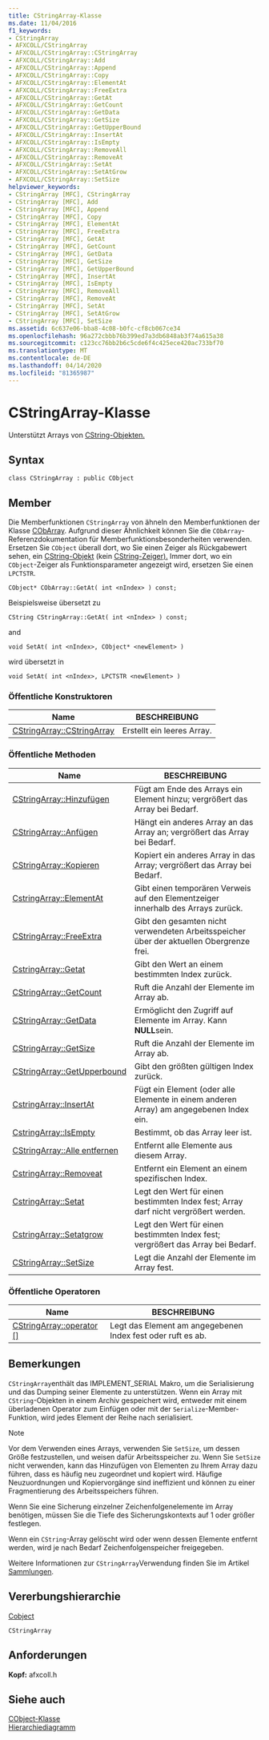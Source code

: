 ```yaml
---
title: CStringArray-Klasse
ms.date: 11/04/2016
f1_keywords:
- CStringArray
- AFXCOLL/CStringArray
- AFXCOLL/CStringArray::CStringArray
- AFXCOLL/CStringArray::Add
- AFXCOLL/CStringArray::Append
- AFXCOLL/CStringArray::Copy
- AFXCOLL/CStringArray::ElementAt
- AFXCOLL/CStringArray::FreeExtra
- AFXCOLL/CStringArray::GetAt
- AFXCOLL/CStringArray::GetCount
- AFXCOLL/CStringArray::GetData
- AFXCOLL/CStringArray::GetSize
- AFXCOLL/CStringArray::GetUpperBound
- AFXCOLL/CStringArray::InsertAt
- AFXCOLL/CStringArray::IsEmpty
- AFXCOLL/CStringArray::RemoveAll
- AFXCOLL/CStringArray::RemoveAt
- AFXCOLL/CStringArray::SetAt
- AFXCOLL/CStringArray::SetAtGrow
- AFXCOLL/CStringArray::SetSize
helpviewer_keywords:
- CStringArray [MFC], CStringArray
- CStringArray [MFC], Add
- CStringArray [MFC], Append
- CStringArray [MFC], Copy
- CStringArray [MFC], ElementAt
- CStringArray [MFC], FreeExtra
- CStringArray [MFC], GetAt
- CStringArray [MFC], GetCount
- CStringArray [MFC], GetData
- CStringArray [MFC], GetSize
- CStringArray [MFC], GetUpperBound
- CStringArray [MFC], InsertAt
- CStringArray [MFC], IsEmpty
- CStringArray [MFC], RemoveAll
- CStringArray [MFC], RemoveAt
- CStringArray [MFC], SetAt
- CStringArray [MFC], SetAtGrow
- CStringArray [MFC], SetSize
ms.assetid: 6c637e06-bba8-4c08-b0fc-cf8cb067ce34
ms.openlocfilehash: 96a272cbbb76b399ed7a3db6848ab3f74a615a38
ms.sourcegitcommit: c123cc76bb2b6c5cde6f4c425ece420ac733bf70
ms.translationtype: MT
ms.contentlocale: de-DE
ms.lasthandoff: 04/14/2020
ms.locfileid: "81365987"
---
```

# <a name="cstringarray-class"></a>CStringArray-Klasse

Unterstützt Arrays von [CString-Objekten.](../../atl-mfc-shared/using-cstring.md)

## <a name="syntax"></a>Syntax

```
class CStringArray : public CObject
```

## <a name="members"></a>Member

Die Memberfunktionen `CStringArray` von ähneln den Memberfunktionen der Klasse [CObArray](../../mfc/reference/cobarray-class.md). Aufgrund dieser Ähnlichkeit können Sie die `CObArray`-Referenzdokumentation für Memberfunktionsbesonderheiten verwenden. Ersetzen Sie `CObject` überall dort, wo Sie einen Zeiger als Rückgabewert sehen, ein [CString-Objekt](../../atl-mfc-shared/using-cstring.md) (kein [CString-Zeiger).](../../atl-mfc-shared/using-cstring.md) Immer dort, wo ein `CObject`-Zeiger als Funktionsparameter angezeigt wird, ersetzen Sie einen `LPCTSTR`.

`CObject* CObArray::GetAt( int <nIndex> ) const;`

Beispielsweise übersetzt zu

`CString CStringArray::GetAt( int <nIndex> ) const;`

and

`void SetAt( int <nIndex>, CObject* <newElement> )`

wird übersetzt in

`void SetAt( int <nIndex>, LPCTSTR <newElement> )`

### <a name="public-constructors"></a>Öffentliche Konstruktoren

|Name|BESCHREIBUNG|
|----------|-----------------|
|[CStringArray::CStringArray](../../mfc/reference/cobarray-class.md#cobarray)|Erstellt ein leeres Array.|

### <a name="public-methods"></a>Öffentliche Methoden

|Name|BESCHREIBUNG|
|----------|-----------------|
|[CStringArray::Hinzufügen](../../mfc/reference/cobarray-class.md#add)|Fügt am Ende des Arrays ein Element hinzu; vergrößert das Array bei Bedarf.|
|[CStringArray::Anfügen](../../mfc/reference/cobarray-class.md#append)|Hängt ein anderes Array an das Array an; vergrößert das Array bei Bedarf.|
|[CStringArray::Kopieren](../../mfc/reference/cobarray-class.md#copy)|Kopiert ein anderes Array in das Array; vergrößert das Array bei Bedarf.|
|[CstringArray::ElementAt](../../mfc/reference/cobarray-class.md#elementat)|Gibt einen temporären Verweis auf den Elementzeiger innerhalb des Arrays zurück.|
|[CStringArray::FreeExtra](../../mfc/reference/cobarray-class.md#freeextra)|Gibt den gesamten nicht verwendeten Arbeitsspeicher über der aktuellen Obergrenze frei.|
|[CstringArray::Getat](../../mfc/reference/cobarray-class.md#getat)|Gibt den Wert an einem bestimmten Index zurück.|
|[CStringArray::GetCount](../../mfc/reference/cobarray-class.md#getcount)|Ruft die Anzahl der Elemente im Array ab.|
|[CStringArray::GetData](../../mfc/reference/cobarray-class.md#getdata)|Ermöglicht den Zugriff auf Elemente im Array. Kann **NULL**sein.|
|[CStringArray::GetSize](../../mfc/reference/cobarray-class.md#getsize)|Ruft die Anzahl der Elemente im Array ab.|
|[CStringArray::GetUpperbound](../../mfc/reference/cobarray-class.md#getupperbound)|Gibt den größten gültigen Index zurück.|
|[CstringArray::InsertAt](../../mfc/reference/cobarray-class.md#insertat)|Fügt ein Element (oder alle Elemente in einem anderen Array) am angegebenen Index ein.|
|[CstringArray::IsEmpty](../../mfc/reference/cobarray-class.md#isempty)|Bestimmt, ob das Array leer ist.|
|[CStringArray::Alle entfernen](../../mfc/reference/cobarray-class.md#removeall)|Entfernt alle Elemente aus diesem Array.|
|[CstringArray::Removeat](../../mfc/reference/cobarray-class.md#removeat)|Entfernt ein Element an einem spezifischen Index.|
|[CstringArray::Setat](../../mfc/reference/cobarray-class.md#setat)|Legt den Wert für einen bestimmten Index fest; Array darf nicht vergrößert werden.|
|[CstringArray::Setatgrow](../../mfc/reference/cobarray-class.md#setatgrow)|Legt den Wert für einen bestimmten Index fest; vergrößert das Array bei Bedarf.|
|[CStringArray::SetSize](../../mfc/reference/cobarray-class.md#setsize)|Legt die Anzahl der Elemente im Array fest.|

### <a name="public-operators"></a>Öffentliche Operatoren

|Name|BESCHREIBUNG|
|----------|-----------------|
|[CStringArray::operator \[\]](../../mfc/reference/cobarray-class.md#operator_at)|Legt das Element am angegebenen Index fest oder ruft es ab.|

## <a name="remarks"></a>Bemerkungen

`CStringArray`enthält das IMPLEMENT_SERIAL Makro, um die Serialisierung und das Dumping seiner Elemente zu unterstützen. Wenn ein Array mit `CString`-Objekten in einem Archiv gespeichert wird, entweder mit einem überladenen Operator zum Einfügen oder mit der `Serialize`-Member-Funktion, wird jedes Element der Reihe nach serialisiert.

> [!NOTE]
> Vor dem Verwenden eines Arrays, verwenden Sie `SetSize`, um dessen Größe festzustellen, und weisen dafür Arbeitsspeicher zu. Wenn Sie `SetSize` nicht verwenden, kann das Hinzufügen von Elementen zu Ihrem Array dazu führen, dass es häufig neu zugeordnet und kopiert wird. Häufige Neuzuordnungen und Kopiervorgänge sind ineffizient und können zu einer Fragmentierung des Arbeitsspeichers führen.

Wenn Sie eine Sicherung einzelner Zeichenfolgenelemente im Array benötigen, müssen Sie die Tiefe des Sicherungskontexts auf 1 oder größer festlegen.

Wenn ein `CString`-Array gelöscht wird oder wenn dessen Elemente entfernt werden, wird je nach Bedarf Zeichenfolgenspeicher freigegeben.

Weitere Informationen zur `CStringArray`Verwendung finden Sie im Artikel [Sammlungen](../../mfc/collections.md).

## <a name="inheritance-hierarchy"></a>Vererbungshierarchie

[Cobject](../../mfc/reference/cobject-class.md)

`CStringArray`

## <a name="requirements"></a>Anforderungen

**Kopf:** afxcoll.h

## <a name="see-also"></a>Siehe auch

[CObject-Klasse](../../mfc/reference/cobject-class.md)<br/>
[Hierarchiediagramm](../../mfc/hierarchy-chart.md)
